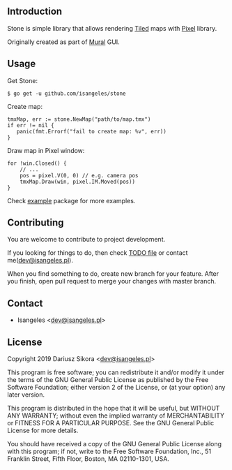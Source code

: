 ## Introduction
Stone is simple library that allows rendering [Tiled](https://www.mapeditor.org/) maps with [Pixel](https://github.com/faiface/pixel) library.

Originally created as part of [Mural](https://github.com/Isangeles/mural) GUI.

## Usage
Get Stone:
```
$ go get -u github.com/isangeles/stone
```

Create map:
```
tmxMap, err := stone.NewMap("path/to/map.tmx")
if err != nil {
   panic(fmt.Errorf("fail to create map: %v", err))
}
```

Draw map in Pixel window:
```
for !win.Closed() {
    // ...
    pos = pixel.V(0, 0) // e.g. camera pos
    tmxMap.Draw(win, pixel.IM.Moved(pos))
}
```

Check [example](https://github.com/Isangeles/stone/tree/master/example) package for more examples.

## Contributing
You are welcome to contribute to project development.

If you looking for things to do, then check [TODO file](https://github.com/Isangeles/stone/blob/master/TODO) or contact me(dev@isangeles.pl).

When you find something to do, create new branch for your feature.
After you finish, open pull request to merge your changes with master branch.

## Contact
* Isangeles <<dev@isangeles.pl>>

## License
Copyright 2019 Dariusz Sikora <<dev@isangeles.pl>>

This program is free software; you can redistribute it and/or modify
it under the terms of the GNU General Public License as published by
the Free Software Foundation; either version 2 of the License, or
(at your option) any later version.

This program is distributed in the hope that it will be useful,
but WITHOUT ANY WARRANTY; without even the implied warranty of
MERCHANTABILITY or FITNESS FOR A PARTICULAR PURPOSE.  See the
GNU General Public License for more details.

You should have received a copy of the GNU General Public License
along with this program; if not, write to the Free Software
Foundation, Inc., 51 Franklin Street, Fifth Floor, Boston,
MA 02110-1301, USA.
